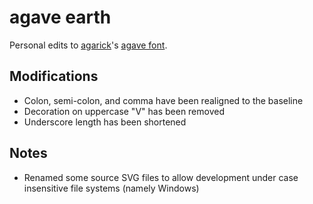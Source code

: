 # agave earth
Personal edits to [agarick](https://github.com/agarick)'s [agave font](https://github.com/agarick/agave).

## Modifications
* Colon, semi-colon, and comma have been realigned to the baseline
* Decoration on uppercase "V" has been removed
* Underscore length has been shortened

## Notes
* Renamed some source SVG files to allow development under case insensitive file systems (namely Windows)
